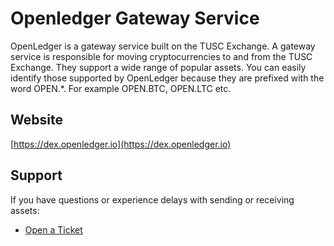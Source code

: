 # Openledger Gateway Service

OpenLedger is a gateway service built on the TUSC Exchange. A gateway service is responsible for moving cryptocurrencies to and from the TUSC Exchange. They support a wide range of popular assets. You can easily identify those supported by OpenLedger because they are prefixed with the word OPEN.*. For example OPEN.BTC, OPEN.LTC etc.

## Website
[https://dex.openledger.io](https://dex.openledger.io)

## Support
If you have questions or experience delays with sending or receiving assets:
- [Open a Ticket](https://openledger.freshdesk.com/support/home)
